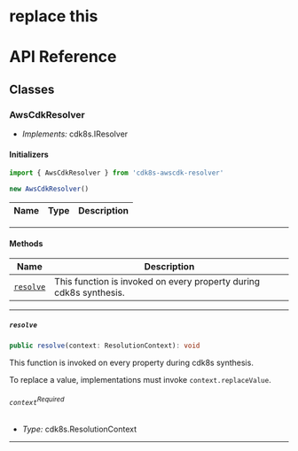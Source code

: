 # replace this
# API Reference <a name="API Reference" id="api-reference"></a>



## Classes <a name="Classes" id="Classes"></a>

### AwsCdkResolver <a name="AwsCdkResolver" id="cdk8s-awscdk-resolver.AwsCdkResolver"></a>

- *Implements:* cdk8s.IResolver

#### Initializers <a name="Initializers" id="cdk8s-awscdk-resolver.AwsCdkResolver.Initializer"></a>

```typescript
import { AwsCdkResolver } from 'cdk8s-awscdk-resolver'

new AwsCdkResolver()
```

| **Name** | **Type** | **Description** |
| --- | --- | --- |

---

#### Methods <a name="Methods" id="Methods"></a>

| **Name** | **Description** |
| --- | --- |
| <code><a href="#cdk8s-awscdk-resolver.AwsCdkResolver.resolve">resolve</a></code> | This function is invoked on every property during cdk8s synthesis. |

---

##### `resolve` <a name="resolve" id="cdk8s-awscdk-resolver.AwsCdkResolver.resolve"></a>

```typescript
public resolve(context: ResolutionContext): void
```

This function is invoked on every property during cdk8s synthesis.

To replace a value, implementations must invoke `context.replaceValue`.

###### `context`<sup>Required</sup> <a name="context" id="cdk8s-awscdk-resolver.AwsCdkResolver.resolve.parameter.context"></a>

- *Type:* cdk8s.ResolutionContext

---





